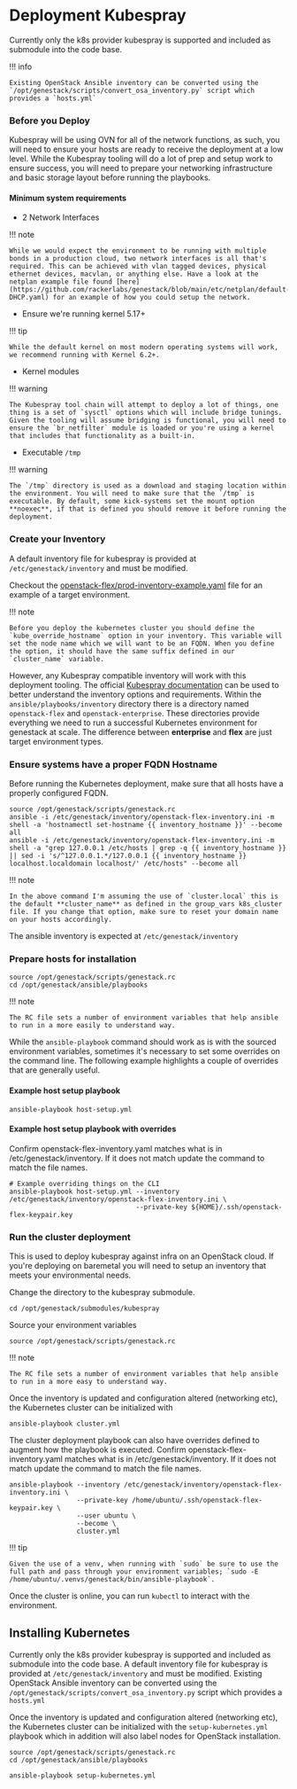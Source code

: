 # Deployment Kubespray

Currently only the k8s provider kubespray is supported and included as submodule into the code base.

!!! info

    Existing OpenStack Ansible inventory can be converted using the `/opt/genestack/scripts/convert_osa_inventory.py` script which provides a `hosts.yml`

### Before you Deploy

Kubespray will be using OVN for all of the network functions, as such, you will need to ensure your hosts are ready to receive the deployment at a low level.
While the Kubespray tooling will do a lot of prep and setup work to ensure success,
you will need to prepare your networking infrastructure and basic storage layout before running the playbooks.

#### Minimum system requirements

* 2 Network Interfaces

!!! note

    While we would expect the environment to be running with multiple bonds in a production cloud, two network interfaces is all that's required. This can be achieved with vlan tagged devices, physical ethernet devices, macvlan, or anything else. Have a look at the netplan example file found [here](https://github.com/rackerlabs/genestack/blob/main/etc/netplan/default-DHCP.yaml) for an example of how you could setup the network.

* Ensure we're running kernel 5.17+

!!! tip

    While the default kernel on most modern operating systems will work, we recommend running with Kernel 6.2+.

* Kernel modules

!!! warning

    The Kubespray tool chain will attempt to deploy a lot of things, one thing is a set of `sysctl` options which will include bridge tunings. Given the tooling will assume bridging is functional, you will need to ensure the `br_netfilter` module is loaded or you're using a kernel that includes that functionality as a built-in.

* Executable `/tmp`

!!! warning

    The `/tmp` directory is used as a download and staging location within the environment. You will need to make sure that the `/tmp` is executable. By default, some kick-systems set the mount option **noexec**, if that is defined you should remove it before running the deployment.

### Create your Inventory

A default inventory file for kubespray is provided at `/etc/genestack/inventory` and must be modified.

Checkout the [openstack-flex/prod-inventory-example.yaml](https://github.com/rackerlabs/genestack/blob/main/ansible/inventory/openstack-flex/inventory.yaml.example) file for an example of a target environment.

!!! note

    Before you deploy the kubernetes cluster you should define the `kube_override_hostname` option in your inventory. This variable will set the node name which we will want to be an FQDN. When you define the option, it should have the same suffix defined in our `cluster_name` variable.

However, any Kubespray compatible inventory will work with this deployment tooling. The official [Kubespray documentation](https://kubespray.io) can be used to better understand the inventory options and requirements. Within the `ansible/playbooks/inventory` directory there is a directory named `openstack-flex` and `openstack-enterprise`. These directories provide everything we need to run a successful Kubernetes environment for genestack at scale. The difference between **enterprise** and **flex** are just target environment types.

### Ensure systems have a proper FQDN Hostname

Before running the Kubernetes deployment, make sure that all hosts have a properly configured FQDN.

``` shell
source /opt/genestack/scripts/genestack.rc
ansible -i /etc/genestack/inventory/openstack-flex-inventory.ini -m shell -a 'hostnamectl set-hostname {{ inventory_hostname }}' --become all
ansible -i /etc/genestack/inventory/openstack-flex-inventory.ini -m shell -a "grep 127.0.0.1 /etc/hosts | grep -q {{ inventory_hostname }} || sed -i 's/^127.0.0.1.*/127.0.0.1 {{ inventory_hostname }} localhost.localdomain localhost/' /etc/hosts" --become all
```

!!! note

    In the above command I'm assuming the use of `cluster.local` this is the default **cluster_name** as defined in the group_vars k8s_cluster file. If you change that option, make sure to reset your domain name on your hosts accordingly.


The ansible inventory is expected at `/etc/genestack/inventory`

### Prepare hosts for installation

``` shell
source /opt/genestack/scripts/genestack.rc
cd /opt/genestack/ansible/playbooks
```

!!! note

    The RC file sets a number of environment variables that help ansible to run in a more easily to understand way.

While the `ansible-playbook` command should work as is with the sourced environment variables, sometimes it's necessary to set some overrides on the command line.
The following example highlights a couple of overrides that are generally useful.

#### Example host setup playbook

``` shell
ansible-playbook host-setup.yml
```

#### Example host setup playbook with overrides

Confirm openstack-flex-inventory.yaml matches what is in /etc/genestack/inventory. If it does not match update the command to match the file names.

``` shell
# Example overriding things on the CLI
ansible-playbook host-setup.yml --inventory /etc/genestack/inventory/openstack-flex-inventory.ini \
                                --private-key ${HOME}/.ssh/openstack-flex-keypair.key
```

### Run the cluster deployment

This is used to deploy kubespray against infra on an OpenStack cloud. If you're deploying on baremetal you will need to setup an inventory that meets your environmental needs.

Change the directory to the kubespray submodule.

``` shell
cd /opt/genestack/submodules/kubespray
```

Source your environment variables

``` shell
source /opt/genestack/scripts/genestack.rc
```

!!! note

    The RC file sets a number of environment variables that help ansible to run in a more easy to understand way.

Once the inventory is updated and configuration altered (networking etc), the Kubernetes cluster can be initialized with

``` shell
ansible-playbook cluster.yml
```

The cluster deployment playbook can also have overrides defined to augment how the playbook is executed.
Confirm openstack-flex-inventory.yaml matches what is in /etc/genestack/inventory. If it does not match update the command to match the file names.


``` shell
ansible-playbook --inventory /etc/genestack/inventory/openstack-flex-inventory.ini \
                 --private-key /home/ubuntu/.ssh/openstack-flex-keypair.key \
                 --user ubuntu \
                 --become \
                 cluster.yml
```

!!! tip

    Given the use of a venv, when running with `sudo` be sure to use the full path and pass through your environment variables; `sudo -E /home/ubuntu/.venvs/genestack/bin/ansible-playbook`.

Once the cluster is online, you can run `kubectl` to interact with the environment.

## Installing Kubernetes

Currently only the k8s provider kubespray is supported and included as submodule into the code base.
A default inventory file for kubespray is provided at `/etc/genestack/inventory` and must be modified.
Existing OpenStack Ansible inventory can be converted using the `/opt/genestack/scripts/convert_osa_inventory.py`
script which provides a `hosts.yml`

Once the inventory is updated and configuration altered (networking etc), the Kubernetes cluster can be initialized with
the `setup-kubernetes.yml` playbook which in addition will also label nodes for OpenStack installation.

``` shell
source /opt/genestack/scripts/genestack.rc
cd /opt/genestack/ansible/playbooks

ansible-playbook setup-kubernetes.yml
```
